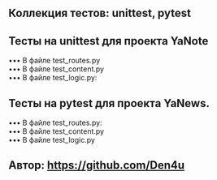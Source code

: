 ## Коллекция тестов: unittest, pytest
## Тесты на unittest для проекта YaNote
••• В файле test_routes.py<br />
••• В файле test_content.py <br />
••• В файле test_logic.py:<br />
## Тесты на pytest для проекта YaNews.
••• В файле test_routes.py:
 <br />
••• В файле test_content.py <br />
••• В файле test_logic.py

## Автор: https://github.com/Den4u
